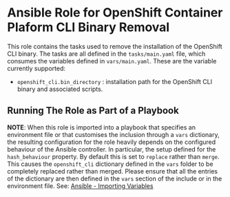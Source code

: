<!--
 Copyright IBM Corp. All Rights Reserved.

 SPDX-License-Identifier: CC-BY-4.0
 -->
# Ansible Role for OpenShift Container Plaform CLI  Binary Removal

This role contains the tasks used to remove the installation of the OpenShift CLI binary. The tasks are all defined in the `tasks/main.yaml` file, which consumes the variables defined in `vars/main.yaml`. These are the variable currently supported:

- `openshift_cli.bin_directory` : installation path for the OpenShift CLI  binary and associated scripts. 

## Running The Role as Part of a Playbook

__NOTE__: When this role is imported into a playbook that specifies an environment file or that customises the inclusion through a `vars` dictionary, the resulting configuration for the role heavily depends on the configured behaviour of the Ansible controller. In particular, the setup defined for the `hash_behaviour` property. By default this is set to `replace` rather than `merge`. This causes the `openshift_cli` dictionary defined in the `vars` folder to be completely replaced rather than merged. Please ensure that all the entries of the dictionary are then defined in the `vars` section of the include or in the environment file. See: [Ansible - Importing Variables](https://docs.ansible.com/ansible/latest/user_guide/playbooks_variables.html#variable-precedence-where-should-i-put-a-variable) 
